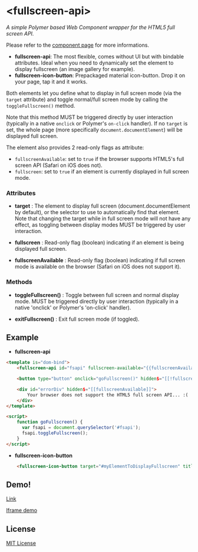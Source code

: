# &lt;fullscreen-api&gt;

_A simple Polymer based Web Component wrapper for the HTML5 full screen API._

Please refer to the <a href="https://vguillou.github.io/webcomponents/fullscreen-api/">component page</a> for more informations.

* **fullscreen-api**: The most flexible, comes without UI but with bindable attributes. Ideal when you need to dynamically set the element to display fullscreen (an image gallery for example).
* **fullscreen-icon-button**: Prepackaged material icon-button. Drop it on your page, tap it and it works. 

Both elements let you define what to display in full screen mode
(via the `target` attribute) and toggle normal/full screen
mode by calling the `toggleFullscreen()` method.

Note that this method MUST be triggered directly by user interaction
(typically in a native `onclick` or Polymer's `on-click` handler).
If no `target` is set, the whole page (more specifically
`document.documentElement`) will be displayed full screen.

The element also provides 2 read-only flags as attribute:
* `fullscreenAvailable`: set to `true` if the browser supports
   HTML5's full screen API (Safari on iOS does not).
* `fullscreen`: set to `true` if an element is currently displayed in
   full screen mode.

### Attributes

* **target** :
The element to display full screen (document.documentElement by default),
or the selector to use to automatically find that element.
Note that changing the target while in full screen mode will not
have any effect, as toggling between display modes MUST be
triggered by user interaction.

* **fullscreen** :
Read-only flag (boolean) indicating if an element is being displayed full screen.

* **fullscreenAvailable** :
Read-only flag (boolean) indicating if full screen mode is available on the browser
(Safari on iOS does not support it).

### Methods

* **toggleFullscreen()** :
Toggle between full screen and normal display mode.
MUST be triggered directly by user interaction (typically in a native 'onclick'
or Polymer's 'on-click' handler).

* **exitFullscreen()** :
Exit full screen mode (if toggled).

## Example

* **fullscreen-api**

```html
<template is="dom-bind">
	<fullscreen-api id="fsapi" fullscreen-available="{{fullscreenAvailable}}"></fullscreen-api>

	<button type="button" onclick="goFullscreen()" hidden$="[[!fullscreenAvailable]]">Display this page in full screen mode</button>

	<div id="errorDiv" hidden$="[[fullscreenAvailable]]">
		Your browser does not support the HTML5 full screen API... :(
	</div>
</template>

<script>
	function goFullscreen() {
	  var fsapi = document.querySelector('#fsapi');
	  fsapi.toggleFullscreen();
	}
</script>
```

* **fullscreen-icon-button**

```html
    <fullscreen-icon-button target="#myElementToDisplayFullscreen" title="fullscreen" alt="fullscreen" tabindex="0"></fullscreen-icon-button>
```

## Demo!

[Link](https://vguillou.github.io/webcomponents/fullscreen-api/demo/)

[Iframe demo](https://vguillou.github.io/webcomponents/fullscreen-api/demo/iframe.html)


## License

[MIT License](./LICENSE.md)
